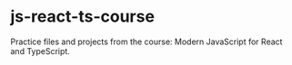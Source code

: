 # js-react-ts-course
Practice files and projects from the course: Modern JavaScript for React and TypeScript.

